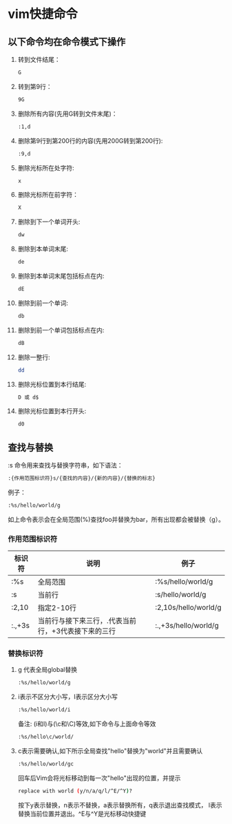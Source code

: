 # vim快捷命令

## 以下命令均在命令模式下操作

1. 转到文件结尾：

    ```bash
    G
    ```

2. 转到第9行：

    ```bash
    9G
    ```

3. 删除所有内容(先用G转到文件末尾)：

    ```bash
    :1,d
    ```

4. 删除第9行到第200行的内容(先用200G转到第200行):

    ```bash
    :9,d
    ```

5. 删除光标所在处字符:

    ```bash
    x
    ```

6. 删除光标所在前字符：

    ```bash
    X
    ```

7. 删除到下一个单词开头:

    ```bash
    dw
    ```

8. 删除到本单词末尾:

    ```bash
    de
    ```

9. 删除到本单词末尾包括标点在内:

    ```bash
    dE
    ```

10. 删除到前一个单词:

    ```bash
    db
    ```

11. 删除到前一个单词包括标点在内:

    ```bash
    dB
    ```

12. 删除一整行:

    ```bash
    dd
    ```

13. 删除光标位置到本行结尾:

    ```bash
    D 或 d$
    ```

14. 删除光标位置到本行开头:

    ```bash
    d0
    ```

## 查找与替换

\:s 命令用来查找与替换字符串，如下语法：

```bash
:{作用范围标识符}s/{查找的内容}/{新的内容}/{替换的标志}
```

例子：

```bash
:%s/hello/world/g
```

如上命令表示会在全局范围(%)查找foo并替换为bar，所有出现都会被替换（g）。

### 作用范围标识符

标识符 | 说明                                            |  例子
-------|------------------------------------------------| ------------
:%s    | 全局范围                                        | :%s/hello/world/g
\:s    | 当前行                                          | :s/hello/world/g
:2,10  | 指定2-10行                                      | :2,10s/hello/world/g
:.,+3s | 当前行与接下来三行，.代表当前行，+3代表接下来的三行 | :.,+3s/hello/world/g

### 替换标识符

1. g 代表全局global替换

    ```bash
    :%s/hello/world/g
    ```

2. i表示不区分大小写，I表示区分大小写

    ```bash
    :%s/hello/world/i
    ```

    备注: (i和I)与(\c和\C)等效,如下命令与上面命令等效

    ```bash
    :%s/hello\c/world/
    ```

3. c表示需要确认,如下所示全局查找"hello"替换为"world"并且需要确认

    ```bash
    :%s/hello/world/gc
    ```

    回车后Vim会将光标移动到每一次"hello"出现的位置，并提示

    ```bash
    replace with world (y/n/a/q/l/^E/^Y)?
    ```

    按下y表示替换，n表示不替换，a表示替换所有，q表示退出查找模式， l表示替换当前位置并退出。^E与^Y是光标移动快捷键
